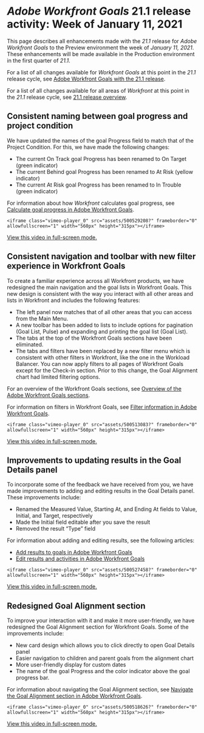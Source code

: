 

# *Adobe Workfront Goals* 21.1 release activity:&nbsp;Week of January 11, 2021

This page describes all enhancements made with the *21.1* release for *Adobe Workfront Goals* to the Preview environment the week of *January 11, 2021*. These enhancements will be made available in the Production environment in the first quarter of *21.1*.

For a list of all changes available for *Workfront Goals* at this point in the *21.1* release cycle, see [Adobe Workfront Goals with the 21.1 release](../../../../product-announcements/product-releases/goals-release-activity/goals-release-21-1.md).

For a list of all changes available for all areas of *Workfront* at this point in the *21.1* release cycle, see [21.1 release overview](../../../../product-announcements/product-releases/21.1-release-activity/21-1-release-overview.md).

## Consistent naming between goal progress and project condition

We have updated the names of the goal Progress field to match that of the Project Condition. For this, we have made the following changes:

* The current On Track goal Progress has been renamed to On Target (green indicator)
* The current Behind goal Progress has been renamed to At Risk (yellow indicator)
* The current At Risk goal Progress has been renamed to In Trouble (green indicator)

For information about how *Workfront* calculates goal progress, see [Calculate goal progress in Adobe Workfront Goals](../../../../workfront-goals/goal-management/calculate-goal-progress.md).

`<iframe class="vimeo-player_0" src="assets/500529208?" frameborder="0" allowfullscreen="1" width="560px" height="315px"></iframe>`

[View this video in full-screen mode.](https://vimeo.com/500529208/7cbd6e5435)

## Consistent navigation and toolbar with new filter experience in Workfront Goals

To create a familiar experience across all Workfront products, we have redesigned the main navigation and the goal lists in Workfront Goals. This new design is consistent with the way you interact with all other areas and lists in Workfront and includes the following features:

* The left panel now matches that of all other areas that you can access from the Main Menu.
* A new toolbar has been added to lists to include options for pagination (Goal List, Pulse) and expanding and printing the goal list (Goal List).
* The tabs at the top of the Workfront Goals sections have been eliminated.
* The tabs and filters have been replaced by a new filter menu which is consistent with other filters in Workfront, like the one in the Workload Balancer. You can now apply filters to all pages of Workfront Goals except for the Check-in section. Prior to this change, the Goal Alignment chart had limited filtering options.

For an overview of the Workfront Goals sections, see [Overview of the Adobe Workfront Goals sections](../../../../workfront-goals/goal-review-and-workfront-goals-sections/overview-of-wf-goals-sections.md).

For information on filters in Workfront Goals, see [Filter information in Adobe Workfront Goals](../../../../workfront-goals/goal-management/filter-information-wf-goals.md).

`<iframe class="vimeo-player_0" src="assets/500513083?" frameborder="0" allowfullscreen="1" width="560px" height="315px"></iframe>`

[View this video in full-screen mode.](https://vimeo.com/500513083/8bdeda1257)

## Improvements to updating results in the Goal Details panel

To incorporate some of the feedback we have received from you, we have made improvements to adding and editing results in the Goal Details panel. These improvements include:

* Renamed the Measured Value, Starting At, and Ending At fields to Value, Initial, and Target, respectively
* Made the Initial field editable after you save the result
* Removed the result “Type” field

For information about adding and editing results, see the following articles:

* [Add results to goals in Adobe Workfront Goals](../../../../workfront-goals/results-and-activities/add-results-to-goals.md) 
* [Edit results and activities in Adobe Workfront Goals](../../../../workfront-goals/results-and-activities/edit-results-and-activities.md)

`<iframe class="vimeo-player_0" src="assets/500527458?" frameborder="0" allowfullscreen="1" width="560px" height="315px"></iframe>`

[View this video in full-screen mode.](https://vimeo.com/500527458/c5805ad86d)

## Redesigned Goal Alignment section

To improve your interaction with it and make it more user-friendly, we have redesigned the Goal Alignment section for Workfront Goals. Some of the improvements include:

* New card design which allows you to click directly to open Goal Details panel
* Easier navigation to children and parent goals from the alignment chart
* More user-friendly display for custom dates
* The name of the goal Progress and the color indicator above the goal progress bar.

For information about navigating the Goal Alignment section, see [Navigate the Goal Alignment section in Adobe Workfront Goals](../../../../workfront-goals/goal-alignment/navigate-goal-alignment-chart.md).

`<iframe class="vimeo-player_0" src="assets/500518626?" frameborder="0" allowfullscreen="1" width="560px" height="315px"></iframe>`

[View this video in full-screen mode.](https://vimeo.com/500518626/5adb573096) 
